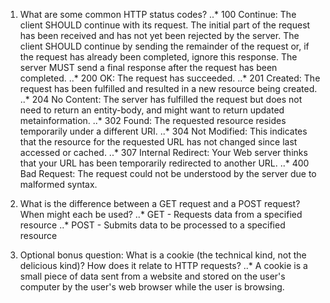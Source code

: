 1. What are some common HTTP status codes? ..* 100 Continue: The client SHOULD continue with its request. The initial part of the request has been received and has not yet been rejected by the server. The client SHOULD continue by sending the remainder of the request or, if the request has already been completed, ignore this response. The server MUST send a final response after the request has been completed.
..* 200 OK: The request has succeeded. 
..* 201 Created: The request has been fulfilled and resulted in a new resource being created.
..* 204 No Content: The server has fulfilled the request but does not need to return an entity-body, and might want to return updated metainformation. 
..* 302 Found: The requested resource resides temporarily under a different URI.
..* 304 Not Modified: This indicates that the resource for the requested URL has not changed since last accessed or cached.
..* 307 Internal Redirect: Your Web server thinks that your URL has been temporarily redirected to another URL.
..* 400 Bad Request: The request could not be understood by the server due to malformed syntax. 

2. What is the difference between a GET request and a POST request? When might each be used?
..* GET - Requests data from a specified resource
..* POST - Submits data to be processed to a specified resource
3. Optional bonus question: What is a cookie (the technical kind, not the delicious kind)? How does it relate to HTTP requests?
..* A cookie is a small piece of data sent from a website and stored on the user's computer by the user's web browser while the user is browsing. 
